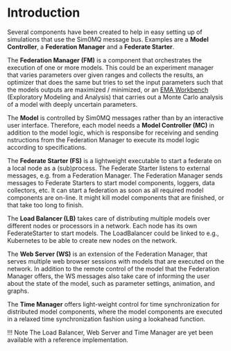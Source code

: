 # Introduction

Several components have been created to help in easy setting up of simulations that use the Sim0MQ message bus. Examples are a **Model Controller**, a **Federation Manager** and a **Federate Starter**. 

The **Federation Manager (FM)** is a component that orchestrates the execution of one or more models. This could be an experiment manager that varies parameters over given ranges and collects the results, an optimizer that does the same but tries to set the input parameters such that the models outputs are maximized / minimized, or an [EMA Workbench](https://emaworkbench.readthedocs.io/en/latest/) (Exploratory Modeling and Analysis) that carries out a Monte Carlo analysis of a model with deeply uncertain parameters.

The **Model** is controlled by Sim0MQ messages rather than by an interactive user interface. Therefore, each model needs a **Model Controller (MC)** in addition to the model logic, which is responsibe for receiving and sending nstructions from the Federation Manager to execute its model logic according to specifications.

The **Federate Starter (FS)** is a lightweight executable to start a federate on a local node as a (sub)process. The Federate Starter listens to external messages, e.g. from a Federation Manager. The Federation Manager sends messages to Federate Starters to start model components, loggers, data collectors, etc. It can start a federation as soon as all required model components are on-line. It might kill model components that are finished, or that take too long to finish.

The **Load Balancer (LB)** takes care of distributing multiple models over different nodes or processors in a network. Each node has its own FederateStarter to start models. The LoadBalancer could be linked to e.g., Kubernetes to be able to create new nodes on the network.

The **Web Server (WS)** is an extension of the Federation Manager, that serves multiple web browser sessions with models that are executed on the network. In addition to the remote control of the model that the Federation Manager offers, the WS messages also take care of informing the user about the state of the model, such as parameter settings, animation, and graphs.

The **Time Manager** offers light-weight control for time synchronization for distributed model components, where the model components are executed in a relaxed time synchronization fashion using a lookahead function. 


!!! Note
    The Load Balancer, Web Server and Time Manager are yet been available with a reference implementation.